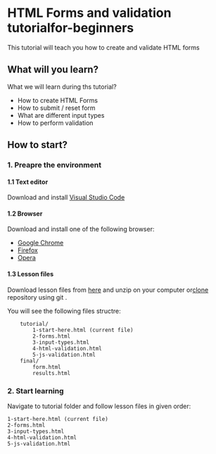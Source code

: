 # HTML Forms and validation tutorialfor-beginners
This tutorial will teach you how to create and validate HTML forms

## What will you learn?
What we will learn during ths tutorial?

- How to create HTML Forms
- How to submit / reset form
- What are different input types
- How to perform validation



## How to start?
### 1. Preapre the environment  

#### 1.1 Text editor    
Download and install [Visual Studio Code](https://code.visualstudio.com/download) 
	
#### 1.2 Browser  
Download and install one of the following browser:  

* [Google Chrome](https://www.google.com/chrome/)  
* [Firefox](https://www.mozilla.org/en-US/firefox/new/)  
* [Opera](https://www.opera.com/download)
  
#### 1.3 Lesson files  
Download lesson files from [here](https://github.com/mdbootstrap/AJAX-tutorial-using-JS-and-jQuery-for-beginners/archive/master.zip) and unzip on your computer or[clone](https://github.com/mdbootstrap/AJAX-tutorial-using-JS-and-jQuery-for-beginners) repository using git .
  
You will see the following files structre:

        tutorial/ 
            1-start-here.html (current file)
            2-forms.html
            3-input-types.html
            4-html-validation.html
            5-js-validation.html
        final/
            form.html
            results.html

    
### 2. Start learning
Navigate to tutorial folder and follow lesson files in given order:

    1-start-here.html (current file)
    2-forms.html
    3-input-types.html
    4-html-validation.html
    5-js-validation.html
